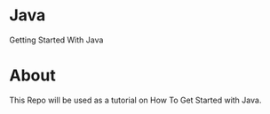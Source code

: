 # Java
Getting Started With Java

# About
This Repo will be used as a tutorial on How To Get Started with Java.
